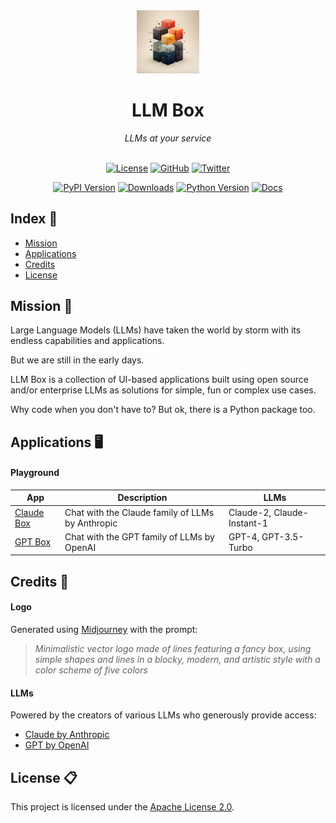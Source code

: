 <div align='center'>

<img src='https://raw.githubusercontent.com/victorycrest/llmbox/main/docs/source/_static/llmbox_1024.png' width='20%'>
<h1>LLM Box</h1>
<i>LLMs at your service</i>

<br>
<br>

[![License](https://img.shields.io/badge/license-Apache%202.0-blue.svg?logo=apache)](https://github.com/victorycrest/llmbox/blob/master/LICENSE)
[![GitHub](https://img.shields.io/github/stars/victorycrest/llmbox?color=yellowgreen&logo=github)](https://img.shields.io/github/stars/victorycrest/llmbox?color=yellowgreen&logo=github)
[![Twitter](https://img.shields.io/twitter/follow/victorycrest)](https://twitter.com/victorycrest)

[![PyPI Version](https://img.shields.io/pypi/v/llmbox?label=pypi&color=green)](https://pypi.org/project/llmbox)
[![Downloads](https://img.shields.io/pypi/dm/llmbox?color=orange)](https://pypi.org/project/llmbox)
[![Python Version](https://img.shields.io/pypi/pyversions/llmbox?color=yellow)](https://pypi.org/project/llmbox)
[![Docs](https://readthedocs.org/projects/llmbox/badge/?version=latest)](https://llmbox.readthedocs.io/en/latest)

</div>

## Index 📒

* [Mission](#Mission)
* [Applications](#Applications)
* [Credits](#Credits)
* [License](#License)

## Mission 🚀
Large Language Models (LLMs) have taken the world by storm with its endless capabilities and applications.

But we are still in the early days.

LLM Box is a collection of UI-based applications built using open source and/or enterprise LLMs as solutions for simple, fun or complex use cases.

Why code when you don't have to? But ok, there is a Python package too.

## Applications 🖥️

#### Playground
| App                                                                            | Description                                      | LLMs                       |
|--------------------------------------------------------------------------------|--------------------------------------------------|----------------------------|
| [Claude Box](https://github.com/victorycrest/llmbox/tree/main/apps/claude_box) | Chat with the Claude family of LLMs by Anthropic | Claude-2, Claude-Instant-1 |
| [GPT Box](https://github.com/victorycrest/llmbox/tree/main/apps/gpt_box)       | Chat with the GPT family of LLMs by OpenAI       | GPT-4, GPT-3.5-Turbo       |

## Credits 🙏

#### Logo
Generated using <a href="https://www.midjourney.com" target="_blank">Midjourney</a> with the prompt:

> *Minimalistic vector logo made of lines featuring a fancy box, using simple shapes and lines in a blocky, modern, and artistic style with a color scheme of five colors*

#### LLMs
Powered by the creators of various LLMs who generously provide access:

* <a href="https://www.anthropic.com/index/introducing-claude" target="_blank">Claude by Anthropic</a>
* <a href="https://platform.openai.com/docs/models" target="_blank">GPT by OpenAI</a>

## License 📋
This project is licensed under the [Apache License 2.0](https://github.com/victorycrest/llmbox/blob/master/LICENSE).
